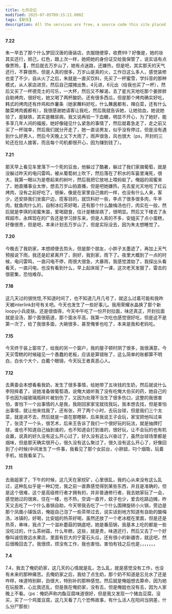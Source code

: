 ```yaml
---
title: 七月日记
modified: 2025-07-05T09:15:21.080Z
tags: [聊天]
description: All the services are free, a source code this site placed on github repository and intergration with netlify service, another service that you can use is github page for hosting your own static site.
---
```

#### 7.22
朱一早去了那个什么梦回汉唐的唐装店，衣服随便穿，收费99？好像是，她的妆其实还行，妲己，红色，跟上次一样，她把她的身份证交给我保管了，说实话有点像贾玲，🤣，然后就去万岁山了，她有点迷路，还嫌热，但是吧，其实那天的天气还行，不算很热，但是人真的很多，万岁山是真的火，工作日这么多人，感觉装修也变了不少，自从火了之后，朱就是一直买饮料，先买了一杯蜜雪，学抖音的那种模式，从人家店进货，然后自己摆摊出售，4元进，6元出（给我也买了一杯），然后又买了一杯德克士的可乐，一大杯，然后又不解渴，去了星光天地吃那个姜胖胖自助烤肉，很好吃，她又喝了两杯酸奶，还有很多西瓜，但是那个烤肉确实好吃，韩式的烤肉还有炸鸡和炸薯条（她家蘸料好吃，什么蘸酱都有，辣白菜，还有什么酸菜烤肉酱都有），我很感谢她请客让我吃，然后我就告诉她，让她验血，她说她验了，是缺铁，其实是糖尿病，我又说再验一下血糖，明显不开心，为了她好，能多享几年人间的福报，她好像碰见什么紧急的事情了，然后就着急走了，走之前又买了一杯瑞幸，然后我们就分开走了，她一直谈男友，似乎没有停过，但是没有遇到什么好男人，然后今天晚上又下大雨了，雨声很急，风也很大（ps，开封的三轮还在拉人接客，而且每个司机都很开心，因为赚到钱了）。
#### 7.21
那天早上看见车里落下一个死的豆虫，他躲过了酷暑，躲过了我们家摘葡萄，就是没躲过昨天的电闪雷鸣，被从葡萄树上吹下，然后落在了积水的车篓里淹死，很大，我第一眼以为是卷起来的树叶，然后我把它放地上喂蚂蚁了。俺姐的闺蜜来了，她直播事业太惨，想去万岁山拍直播，但是吧她嫌热，先去星光天地吃了红云烤肉，没有之前好吃了，很柴，像是在家里自己做的一样，也没有什么人来，客少，还安排我们坐窗户边，揽客目的，就饮料好一些，李点了很多很多肉，牛羊肉，鱿鱼肉什么的，自制冰红茶好喝，还有那个什么酸梅汤也行，肉实在一般，然后就是李琪的闺蜜朱笛，爱喝甜食，估计是糖尿病了，很明显。然后又下楼去了永辉超市，永辉现在的广告还是学习胖东来，但是人真的不多，安姐买了点小蛋糕，好像很贵，但是吧，本来计划去万岁山了，但是实际没去，因为朱太想睡觉了。
#### 7.20
今晚去了我奶家，本想顺便去剪头，但是那个朋友，小胖子太墨迹了，再加上天气预报说下雨，我还是赶紧离开了，刚好，我到家，雨下了。夜里大概到了一点的时候，电闪雷鸣，一直闪电不停，雨很大很急，大暴雨，我感觉渡劫了，我探出头看看天，一直闪电，也没有看到什么，早上起床摇了一课，这次老天发狠了，雷击的很密集，恐怕难存。
#### 7.18
这几天过的很恍惚,不知道时间了，也不知道几月几号了，就这么过着可能和我昨天被interlink封号有关吧。今天也发生了一些好事儿。我用荣耀水晶换了那个新loopy小兵皮肤。还是很值得，今天中午吃了一份开封拉面，味还真正，开封拉面就是没汤，那个面很筋道，那个面水平高，我第一次吃也感觉很好吃，但是这不是第一次了，给了我很多面，大碗很多，甚至俺爹也吃了，本来是我和老妈吃。
#### 7.15
今天终于装上窗帘了，给我的另一个窗户，我的屋子顿时阴了很多，我很满意，今天买雪糕的时候碰见一个愚蠢的老板，应该是算错账了，这么简单的账都算不明白，白长个大个，白戴个眼镜，今天玩王者真恶心人。
#### 7.12
去黄委会本想看看我奶，发生了很多事情，给她带了五块钱的生奶，然后就说什么李阳摔着了，说她准备做葡萄酒，说俺大娘听我了没有吃俺大伯买的药，她自己的手也因为碰玻璃瓶碎片被划伤了，又因为处理不当生了很多伤口，这整的我很害怕，害怕下一个出事情的人是我，我刚回家家宝就找我玩，我本想去找，但是害怕出事情，就让他来找我了，还有张，开了两个小时，去玩台球，但是我们三个太菜，就是进不去，然后就是一直在那瞎聊，后来我说王子会玩，家宝把他叫过来了，张烫了一个头，很艺术，后来王告诉了我们一个很好玩的玩法，就是抽牌打球，谁也不知道自己抽到谁的，也不知道会打到谁的，很好玩，让不会玩的也有机会赢，说真的好久没有这么开心过了，好久没有这么兴奋过了，虽然台球场里都是烟味，但是那天确实很开心，很久没有这么聚过了，很久没有这么开心了，好像回到了小时候(中间发生了一件事，我看见了那个女前台，小胖妞，叼个烟吸，玩着手机，给我看呆了)。
#### 7.11
去我姐家了，下午的时候，这几天在家挖矿，心里很乱，我的心从来没有这么乱过，这种乱似乎是一种幻觉，我之前一直靠感觉得到某些东西，并且是准确的，但是这个很难，这个是高级修行者才拥有的，并非普通修行者，我去她家玩了一会，感觉她过的很爽，住在一楼，也不热，空调一直开，蚊子也少，爱去吃路边摊，昨天又去吃了一个什么香锅自助，今天带我去吃了一个什么围辣旋转小火锅，旁边是那个凤凰小镇饭店，俺姐自己泡了一些茶带过去，说实话到地方知道有自助的酸梅汤，冰镇的，好喝，比安姐的热茶好喝，虽然还放了一个老冰棍在里面，但是还是热茶，串味，我点了一个滋补蘑菇的锅底吧，她是番茄锅，我基本上吃的都是一些没吃过的，什么茶树菇，什么年糕，这些，就是贵，味道还行，然后又去了一个好像叫诚信致远水果店，里面有巨大的宁夏石头瓜，还有很小的新疆杏，就这吧，然后很晚回去了。我很烦，烦没有工作，我也害怕，害怕有钱之后也是，，，，，，，
#### 7.4
7.4，我去了俺奶奶家，这几天的心情就是乱，怎么乱，就是感觉没有工作，也没有未来的那种痛苦。去俺奶家之后，我给了点生奶，那个奶不知道是忘兑水了还是咋样，味道特别鲜，劲很大，特别补的那种感觉。然后就是俺姐想去算命，因为她在玩股票，心比我还乱，但是我在俺奶家，没有去，但是俺姐也没有去，因为人家晚上不看。（ps：俺奶声称内酯豆腐味道很好，但是我又发现一个猪血豆腐，没买，买了一个鸡蛋豆腐，这几天看了几个恐怖故事，有什么活人在阳间当阴差，什么分尸那些）
